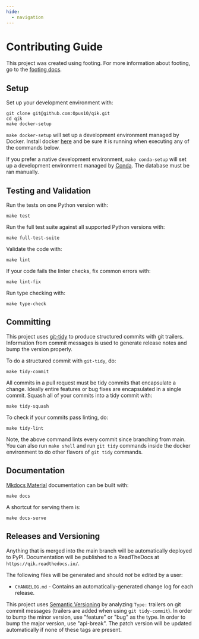 ```yaml
---
hide:
  - navigation
---
```


# Contributing Guide

This project was created using footing. For more information about footing, go to the [footing docs](https://github.com/Opus10/footing).

## Setup

Set up your development environment with:

    git clone git@github.com:Opus10/qik.git
    cd qik
    make docker-setup

`make docker-setup` will set up a development environment managed by Docker. Install docker [here](https://www.docker.com/get-started) and be sure it is running when executing any of the commands below.

If you prefer a native development environment, `make conda-setup` will set up a development environment managed by [Conda](https://conda.io). The database must be ran manually.

## Testing and Validation

Run the tests on one Python version with:

    make test

Run the full test suite against all supported Python versions with:

    make full-test-suite

Validate the code with:

    make lint

If your code fails the linter checks, fix common errors with:

    make lint-fix

Run type checking with:

    make type-check

## Committing

This project uses [git-tidy](https://github.com/Opus10/git-tidy) to produce structured commits with git trailers. Information from commit messages is used to generate release notes and bump the version properly.

To do a structured commit with `git-tidy`, do:

    make tidy-commit

All commits in a pull request must be tidy commits that encapsulate a change. Ideally entire features or bug fixes are encapsulated in a single commit. Squash all of your commits into a tidy commit with:

    make tidy-squash

To check if your commits pass linting, do:

    make tidy-lint

Note, the above command lints every commit since branching from main. You can also run `make shell` and run `git tidy` commands inside the docker environment to do other flavors of `git tidy` commands.

## Documentation

[Mkdocs Material](https://squidfunk.github.io/mkdocs-material/) documentation can be built with:

    make docs

A shortcut for serving them is:

    make docs-serve

## Releases and Versioning

Anything that is merged into the main branch will be automatically deployed to PyPI. Documentation will be published to a ReadTheDocs at `https://qik.readthedocs.io/`.

The following files will be generated and should *not* be edited by a user:

- `CHANGELOG.md` - Contains an automatically-generated change log for each release.

This project uses [Semantic Versioning](http://semver.org) by analyzing `Type:` trailers on git commit messages (trailers are added when using `git tidy-commit`). In order to bump the minor version, use "feature" or "bug" as the type. In order to bump the major version, use "api-break". The patch version will be updated automatically if none of these tags are present.
